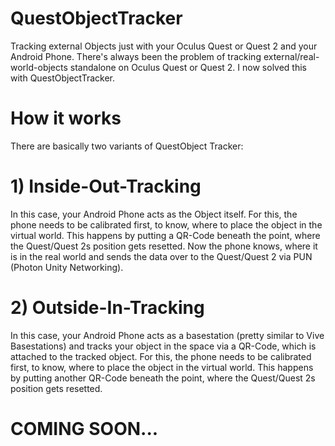 # QuestObjectTracker
Tracking external Objects just with your Oculus Quest or Quest 2 and your Android Phone. There's always been the problem of tracking external/real-world-objects standalone on Oculus Quest or Quest 2. I now solved this with QuestObjectTracker.

# How it works
There are basically two variants of QuestObject Tracker:

# 1) Inside-Out-Tracking
In this case, your Android Phone acts as the Object itself. For this, the phone needs to be calibrated first, to know, where to place the object in the virtual world. This happens by putting a QR-Code beneath the point, where the Quest/Quest 2s position gets resetted. Now the phone knows, where it is in the real world and sends the data over to the Quest/Quest 2 via PUN (Photon Unity Networking).

# 2) Outside-In-Tracking
In this case, your Android Phone acts as a basestation (pretty similar to Vive Basestations) and tracks your object in the space via a QR-Code, which is attached to the tracked object. For this, the phone needs to be calibrated first, to know, where to place the object in the virtual world. This happens by putting another QR-Code beneath the point, where the Quest/Quest 2s position gets resetted.


# COMING SOON... #
